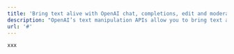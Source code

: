 ```yaml
---
title: 'Bring text alive with OpenAI chat, completions, edit and moderation APIs'
description: "OpenAI’s text manipulation APIs allow you to bring text alive and easily program with it. Ballerina connectors for these APIs give you type safe, structured ways to build applications quickly."
url: '#'
---
```

```
xxx
```